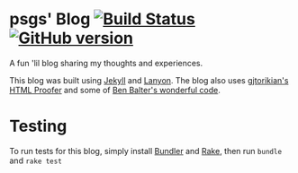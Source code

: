 psgs' Blog  [![Build Status](https://travis-ci.org/psgs/blog.png?branch=master)](https://travis-ci.org/psgs/blog)  [![GitHub version](https://badge.fury.io/gh/psgs%2Fblog)](http://badge.fury.io/gh/psgs%2Fblog)
===================

A fun 'lil blog sharing my thoughts and experiences.

This blog was built using [Jekyll](http://jekyllrb.com) and [Lanyon](http://github.com/poole/Lanyon).
The blog also uses [gjtorikian's HTML Proofer](https://github.com/gjtorikian/html-proofer) and some of [Ben Balter's wonderful code](https://github.com/benbalter/benbalter.github.com).

# Testing

To run tests for this blog, simply install [Bundler](http://bundler.io/) and [Rake](http://rake.rubyforge.org/), then run ```bundle```
and ```rake test```
